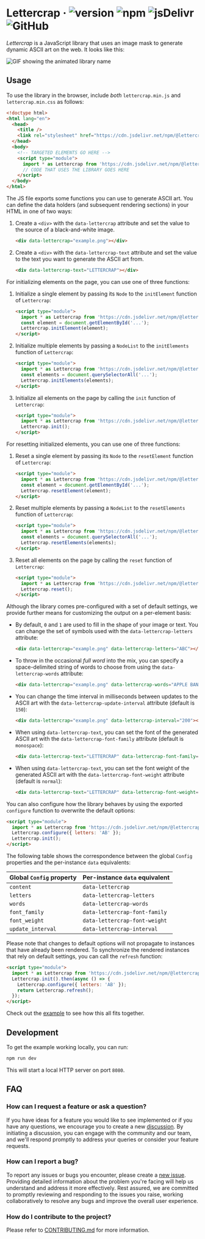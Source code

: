 # Lettercrap &middot; ![version](https://img.shields.io/npm/v/@lettercrap/web?label=version) ![npm](https://img.shields.io/npm/dm/@lettercrap/web?label=npm) ![jsDelivr](https://img.shields.io/jsdelivr/npm/hm/@lettercrap/web?label=jsDelivr) ![GitHub](https://img.shields.io/github/license/lettercrap/lettercrap?label=license)

_Lettercrap_ is a JavaScript library that uses an image mask to generate dynamic ASCII art on the web. It looks like this:

<picture>
  <source media="(prefers-color-scheme: dark)" srcset="https://github.com/dabico/lettercrap/assets/34584913/5d9e21ea-9301-49d4-a5c0-e685b762590d">
  <source media="(prefers-color-scheme: light)" srcset="https://github.com/dabico/lettercrap/assets/34584913/62f87c22-25b6-45f5-b8a4-6715ea9d394e">
  <img alt="GIF showing the animated library name" src="https://github.com/dabico/lettercrap/assets/34584913/5d9e21ea-9301-49d4-a5c0-e685b762590d">
</picture>

## Usage

To use the library in the browser, include _both_ `lettercrap.min.js` and `lettercrap.min.css` as follows:

```html
<!doctype html>
<html lang="en">
  <head>
    <title />
    <link rel="stylesheet" href="https://cdn.jsdelivr.net/npm/@lettercrap/web/dist/lettercrap.min.css" />
  </head>
  <body>
    <!-- TARGETED ELEMENTS GO HERE -->
    <script type="module">
      import * as Lettercrap from 'https://cdn.jsdelivr.net/npm/@lettercrap/web/dist/lettercrap.min.js';
      // CODE THAT USES THE LIBRARY GOES HERE
    </script>
  </body>
</html>
```

The JS file exports some functions you can use to generate ASCII art.
You can define the data holders (and subsequent rendering sections) in your HTML in one of two ways:

1. Create a `<div>` with the `data-lettercrap` attribute and set the value to the source of a black-and-white image.

   ```html
   <div data-lettercrap="example.png"></div>
   ```

2. Create a `<div>` with the `data-lettercrap-text` attribute and set
   the value to the text you want to generate the ASCII art from.

   ```html
   <div data-lettercrap-text="LETTERCRAP"></div>
   ```

For initializing elements on the page, you can use one of three functions:

1. Initialize a single element by passing its `Node` to the `initElement` function of `Lettercrap`:

   ```html
   <script type="module">
     import * as Lettercrap from 'https://cdn.jsdelivr.net/npm/@lettercrap/web/dist/lettercrap.min.js';
     const element = document.getElementById('...');
     Lettercrap.initElement(element);
   </script>
   ```

2. Initialize multiple elements by passing a `NodeList` to the `initElements` function of `Lettercrap`:

   ```html
   <script type="module">
     import * as Lettercrap from 'https://cdn.jsdelivr.net/npm/@lettercrap/web/dist/lettercrap.min.js';
     const elements = document.querySelectorAll('...');
     Lettercrap.initElements(elements);
   </script>
   ```

3. Initialize all elements on the page by calling the `init` function of `Lettercrap`:

   ```html
   <script type="module">
     import * as Lettercrap from 'https://cdn.jsdelivr.net/npm/@lettercrap/web/dist/lettercrap.min.js';
     Lettercrap.init();
   </script>
   ```

For resetting initialized elements, you can use one of three functions:

1. Reset a single element by passing its `Node` to the `resetElement` function of `Lettercrap`:

   ```html
   <script type="module">
     import * as Lettercrap from 'https://cdn.jsdelivr.net/npm/@lettercrap/web/dist/lettercrap.min.js';
     const element = document.getElementById('...');
     Lettercrap.resetElement(element);
   </script>
   ```

2. Reset multiple elements by passing a `NodeList` to the `resetElements` function of `Lettercrap`:

   ```html
   <script type="module">
     import * as Lettercrap from 'https://cdn.jsdelivr.net/npm/@lettercrap/web/dist/lettercrap.min.js';
     const elements = document.querySelectorAll('...');
     Lettercrap.resetElements(elements);
   </script>
   ```

3. Reset all elements on the page by calling the `reset` function of `Lettercrap`:

   ```html
   <script type="module">
     import * as Lettercrap from 'https://cdn.jsdelivr.net/npm/@lettercrap/web/dist/lettercrap.min.js';
     Lettercrap.reset();
   </script>
   ```

Although the library comes pre-configured with a set of default settings,
we provide further means for customizing the output on a per-element basis:

- By default, `0` and `1` are used to fill in the shape of your image or text.
  You can change the set of symbols used with the `data-lettercrap-letters` attribute:

  ```html
  <div data-lettercrap="example.png" data-lettercrap-letters="ABC"></div>
  ```

- To throw in the occasional _full word_ into the mix, you can specify a space-delimited string
  of words to choose from using the `data-lettercrap-words` attribute:

  ```html
  <div data-lettercrap="example.png" data-lettercrap-words="APPLE BANANA CHERRY"></div>
  ```

- You can change the time interval in milliseconds between updates to the ASCII art
  with the `data-lettercrap-update-interval` attribute (default is `150`):

  ```html
  <div data-lettercrap="example.png" data-lettercrap-interval="200"></div>
  ```

- When using `data-lettercrap-text`, you can set the font of the generated
  ASCII art with the `data-lettercrap-font-family` attribute (default is `monospace`):

  ```html
  <div data-lettercrap-text="LETTERCRAP" data-lettercrap-font-family="times"></div>
  ```

- When using `data-lettercrap-text`, you can set the font weight of the generated
  ASCII art with the `data-lettercrap-font-weight` attribute (default is `normal`):

  ```html
  <div data-lettercrap-text="LETTERCRAP" data-lettercrap-font-weight="bold"></div>
  ```

You can also configure how the library behaves by using the exported `configure` function to overwrite the default options:

```html
<script type="module">
  import * as Lettercrap from 'https://cdn.jsdelivr.net/npm/@lettercrap/web/dist/lettercrap.min.js';
  Lettercrap.configure({ letters: 'AB' });
  Lettercrap.init();
</script>
```

The following table shows the correspondence between the global `Config` properties and the per-instance `data` equivalents:

| Global `Config` property | Per-instance `data` equivalent |
| ------------------------ | ------------------------------ |
| `content`                | `data-lettercrap`              |
| `letters`                | `data-lettercrap-letters`      |
| `words`                  | `data-lettercrap-words`        |
| `font_family`            | `data-lettercrap-font-family`  |
| `font_weight`            | `data-lettercrap-font-weight`  |
| `update_interval`        | `data-lettercrap-interval`     |

Please note that changes to default options will not propagate to instances that have already been rendered.
To synchronize the rendered instances that rely on default settings, you can call the `refresh` function:

```html
<script type="module">
  import * as Lettercrap from 'https://cdn.jsdelivr.net/npm/@lettercrap/web/dist/lettercrap.min.js';
  Lettercrap.init().then(async () => {
    Lettercrap.configure({ letters: 'AB' });
    return Lettercrap.refresh();
  });
</script>
```

Check out the [example](example/index.html) to see how this all fits together.

## Development

To get the example working locally, you can run:

```bash
npm run dev
```

This will start a local HTTP server on port `8080`.

## FAQ

### How can I request a feature or ask a question?

If you have ideas for a feature you would like to see implemented or if you have any questions, we encourage you to
create a new [discussion](https://github.com/lettercrap/lettercrap/discussions/). By initiating a discussion, you can
engage with the community and our team, and we'll respond promptly to address your queries or consider your feature
requests.

### How can I report a bug?

To report any issues or bugs you encounter, please create a [new issue](https://github.com/lettercrap/lettercrap/issues/).
Providing detailed information about the problem you're facing will help us understand and address it more effectively.
Rest assured, we are committed to promptly reviewing and responding to the issues you raise, working collaboratively
to resolve any bugs and improve the overall user experience.

### How do I contribute to the project?

Please refer to [CONTRIBUTING.md](CONTRIBUTING.md) for more information.
